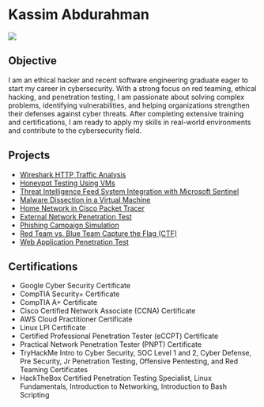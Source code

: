 # Kassim Abdurahman
<a href="https://linkedin.com/in/kassim-abdurahman-65a234157"><img src="https://img.shields.io/badge/-LinkedIn-0072b1?&style=for-the-badge&logo=linkedin&logoColor=white" /></a>

## Objective

I am an ethical hacker and recent software engineering graduate eager to start my career in cybersecurity. With a strong focus on red teaming, ethical hacking, and penetration testing, I am passionate about solving complex problems, identifying vulnerabilities, and helping organizations strengthen their defenses against cyber threats. After completing extensive training and certifications, I am ready to apply my skills in real-world environments and contribute to the cybersecurity field.

## Projects

- [Wireshark HTTP Traffic Analysis](https://github.com/kassimabdrhmn/kassimabdrhmn.github.io/tree/main/Wireshark%20HTTP%20Traffic%20Analysis)
- [Honeypot Testing Using VMs](https://github.com/kassimabdrhmn/kassimabdrhmn.github.io/tree/main/Honeypot%20Deployment%20and%20Analysis)
- [Threat Intelligence Feed System Integration with Microsoft Sentinel](https://github.com/kassimabdrhmn/kassimabdrhmn.github.io/tree/main/SIEM%20Implementation%20and%20Log%20Monitoring)
- [Malware Dissection in a Virtual Machine](https://github.com/kassimabdrhmn/kassimabdrhmn.github.io/tree/main/Malware%20Analysis%20in%20Isolated%20Environment)
- [Home Network in Cisco Packet Tracer](https://github.com/kassimabdrhmn/kassimabdrhmn.github.io/tree/main/Home%20Network%20Simulation)
- [External Network Penetration Test](https://github.com/kassimabdrhmn/kassimabdrhmn.github.io/tree/main/External%20Network%20Penetration%20Test)
- [Phishing Campaign Simulation](https://github.com/kassimabdrhmn/kassimabdrhmn.github.io/tree/main/Phishing%20Campaign%20Simulation)
- [Red Team vs. Blue Team Capture the Flag (CTF)](https://github.com/kassimabdrhmn/kassimabdrhmn.github.io/tree/main/Red%20Team%20vs.%20Blue%20Team%20Capture%20the%20Flag%20(CTF)%20Simulation)
- [Web Application Penetration Test](https://github.com/kassimabdrhmn/kassimabdrhmn.github.io/tree/main/Web%20Application%20Penetration%20Test)
  
## Certifications
- Google Cyber Security Certificate
- CompTIA Security+ Certificate
- CompTIA A+ Certificate
- Cisco Certified Network Associate (CCNA) Certificate
- AWS Cloud Practitioner Certificate
- Linux LPI Certificate
- Certified Professional Penetration Tester (eCCPT) Certificate
- Practical Network Penetration Tester (PNPT) Certificate
- TryHackMe Intro to Cyber Security, SOC Level 1 and 2, Cyber Defense, Pre Security, Jr Penetration Testing, Offensive Pentesting, and Red Teaming Certificates
- HackTheBox Certified Penetration Testing Specialist, Linux Fundamentals, Introduction to Networking, Introduction to Bash Scripting
